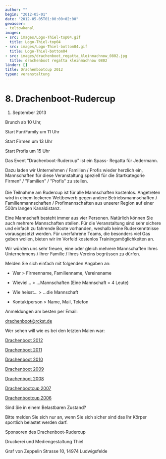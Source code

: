 ```yaml
---
author: ""
begin: "2012-05-01"
date: "2012-05-05T01:00:00+02:00"
gewässer:
- teltowkanal
images:
- src: images/Logo-Thiel-top04.gif
  title: Logo-Thiel-top04
- src: images/Logo-Thiel-bottom04.gif
  title: Logo-Thiel-bottom04
- src: images/drachenboot_regatta_kleinmachnow_0802.jpg
  title: drachenboot regatta kleinmachnow 0802
länder: []
title: Drachenbootcup 2012
typen: veranstaltung
---
```


# 8. Drachenboot-Rudercup


1. September 2013

Brunch ab 10 Uhr,

Start Fun/Family um 11 Uhr

Start Firmen um 13 Uhr

Start Profis um 15 Uhr

Das Event "Drachenboot-Rudercup" ist ein Spass- Regatta für Jedermann.

Dazu laden wir Unternehmen / Familien / Profis wieder herzlich ein, Mannschaften für diese Veranstaltung speziell für die Startkategorie Firmen“ / "Familien" / "Profis" zu stellen.

Die Teilnahme am Rudercup ist für alle Mannschaften kostenlos. Angetreten wird in einem lockeren Wettbewerb gegen andere Betriebsmannschaften / Familienmannschaften / Profimannschaften aus unserer Region auf einer 500m langen Kanaldistanz.

Eine Mannschaft besteht immer aus vier Personen. Natürlich können Sie auch mehrere Mannschaften stellen. Für die Veranstaltung sind sehr sichere und einfach zu fahrende Boote vorhanden, weshalb keine Ruderkenntnisse vorausgesetzt werden. Für unerfahrene Teams, die besonders viel Gas geben wollen, bieten wir im Vorfeld kostenlos Trainingsmöglichkeiten an.

Wir würden uns sehr freuen, eine oder gleich mehrere Mannschaften Ihres Unternehmens / Ihrer Familie / Ihres Vereins begrüssen zu dürfen.

Melden Sie sich einfach mit folgenden Angaben an:

- Wer > Firmenname, Familienname, Vereinsname

- Wieviel... > ...Mannschaften (Eine Mannschaft = 4 Leute)

- Wie heisst... > ...die Mannschaft

- Kontaktperson > Name, Mail, Telefon

Anmeldungen am besten per Email:

drachenboot@rckst.de

Wer sehen will wie es bei den letzten Malen war:

[Drachenboot 2012](/berichte/2012/drachenbootcup_2012)

[Drachenboot 2011](/berichte/2011/drachenbootcup_2011)

[Drachenboot 2010](/berichte/2010/drachenbootcup_2010)

[Drachenboot 2009](/berichte/2009/drachenbootcup_2009)

[Drachenboot 2008](/berichte/2008/drachenruderbootcup_2008)

[Drachenbootcup 2007](/berichte/2007/drachenbootcup_2007)

[Drachenbootcup 2006](/berichte/2006/drachenboot2006)

Sind Sie in einem Belastbaren Zustand?

Bitte melden Sie sich nur an, wenn Sie sich sicher sind das Ihr Körper sportlich belastet werden darf.

Sponsoren des Drachenboot-Rudercup

Druckerei und Mediengestaltung Thiel

Graf von Zeppelin Strasse 10, 14974 Ludwigsfelde
